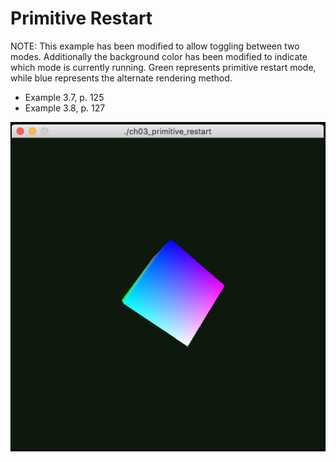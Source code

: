 Primitive Restart
=================

NOTE: This example has been modified to allow toggling between two modes.  Additionally the background color has been modified to indicate which mode is currently running.  Green represents primitive restart mode, while blue represents the alternate rendering method.

  * Example 3.7, p. 125
  * Example 3.8, p. 127

  ![Screenshot](screenshot.png)
